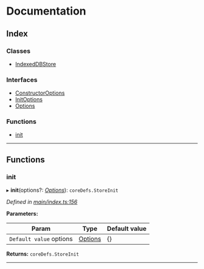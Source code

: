 
#  Documentation

## Index

### Classes

* [IndexedDBStore](classes/indexeddbstore.md)

### Interfaces

* [ConstructorOptions](interfaces/constructoroptions.md)
* [InitOptions](interfaces/initoptions.md)
* [Options](interfaces/options.md)

### Functions

* [init](#init)

---

## Functions

<a id="init"></a>

###  init

▸ **init**(options?: *[Options](interfaces/options.md)*): `coreDefs.StoreInit`

*Defined in [main/index.ts:156](https://github.com/dylanaubrey/cachemap/blob/0d04822/packages/indexed-db/src/main/index.ts#L156)*

**Parameters:**

| Param | Type | Default value |
| ------ | ------ | ------ |
| `Default value` options | [Options](interfaces/options.md) |  {} |

**Returns:** `coreDefs.StoreInit`

___


